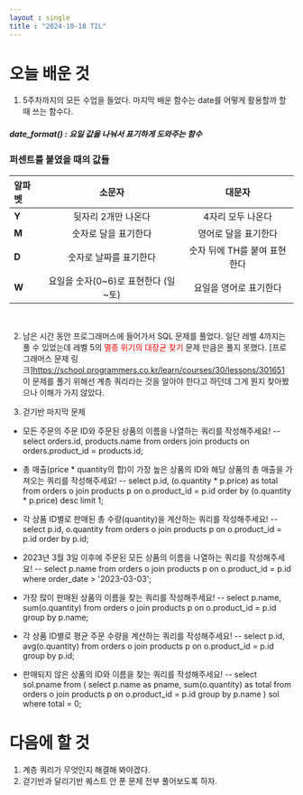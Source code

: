 ```yaml
---
layout : single
title : "2024-10-18 TIL"
---
```



# 오늘 배운 것 

1. 5주차까지의 모든 수업을 들었다. 마지막 배운 함수는 date를 어떻게 활용할까 할 때 쓰는 함수다.<br>
##### date_format() : 요일 값을 나눠서 표기하게 도와주는 함수

### 퍼센트를 붙였을 때의 값들

|알파벳|소문자|대문자| 
|:----|:----------------:|:-----------------:|
|**Y**|뒷자리 2개만 나온다|4자리 모두 나온다|
|**M**|숫자로 달을 표기한다|영어로 달을 표기한다|
|**D**|숫자로 날짜를 표기한다|숫자 뒤에 TH를 붙여 표현한다|
|**W**|요일을 숫자(0~6)로 표현한다 (일~토)|요일을 영어로 표기한다|



<br>

2. 남은 시간 동안 프로그래머스에 들어가서 SQL 문제를 풀었다. 일단 레벨 4까지는 풀 수 있었는데
레벨 5의 <span style="color:red">멸종 위기의 대장균 찾기</span> 문제 만큼은 풀지 못했다.
[프로그래머스 문제 링크]<https://school.programmers.co.kr/learn/courses/30/lessons/301651> <br>
이 문제를 풀기 위해선 계층 쿼리라는 것을 알아야 한다고 하던데 그게 뭔지 찾아봤으나 이해가 가지 않았다.

3. 걷기반 마지막 문제
- 모든 주문의 주문 ID와 주문된 상품의 이름을 나열하는 쿼리를 작성해주세요!
-- select orders.id, products.name from orders
join products
on orders.product_id = products.id;

- 총 매출(price * quantity의 합)이 가장 높은 상품의 ID와 해당 상품의 총 매출을 가져오는 쿼리를 작성해주세요!
-- select p.id, (o.quantity * p.price) as total  from orders o
join products p
on o.product_id = p.id
order by (o.quantity * p.price) desc
limit 1;

- 각 상품 ID별로 판매된 총 수량(quantity)을 계산하는 쿼리를 작성해주세요!
-- select p.id, o.quantity from orders o
join products p
on o.product_id = p.id
order by p.id;


- 2023년 3월 3일 이후에 주문된 모든 상품의 이름을 나열하는 쿼리를 작성해주세요!
-- select p.name 
from orders o
join products p
on o.product_id = p.id
where order_date > '2023-03-03';

- 가장 많이 판매된 상품의 이름을 찾는 쿼리를 작성해주세요!
-- select p.name, sum(o.quantity)
from orders o
join products p
on o.product_id = p.id
group by p.name;

- 각 상품 ID별로 평균 주문 수량을 계산하는 쿼리를 작성해주세요!
-- select p.id, avg(o.quantity)
from orders o
join products p
on o.product_id = p.id
group by p.id;

- 판매되지 않은 상품의 ID와 이름을 찾는 쿼리를 작성해주세요!
-- select sol.pname
from 
(
select p.name as pname, sum(o.quantity) as total
from orders o
join products p
on o.product_id = p.id
group by p.name
) sol
where total = 0;

# 다음에 할 것
1. 계층 쿼리가 무엇인지 해결해 봐야겠다.
2. 걷기반과 달리기반 퀘스트 안 푼 문제 전부 풀어보도록 하자.
